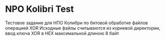 ﻿# NPO Kolibri Test
Тестовое задание для НПО Колибри по битовой обработке файлов операцией XOR
Исходные файлы считываются из корневой директории, ввод ключа XOR в HEX максимальной длиною 8 байт
